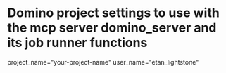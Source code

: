 # Domino project settings to use with the mcp server domino_server and its job runner functions
project_name="your-project-name"
user_name="etan_lightstone"